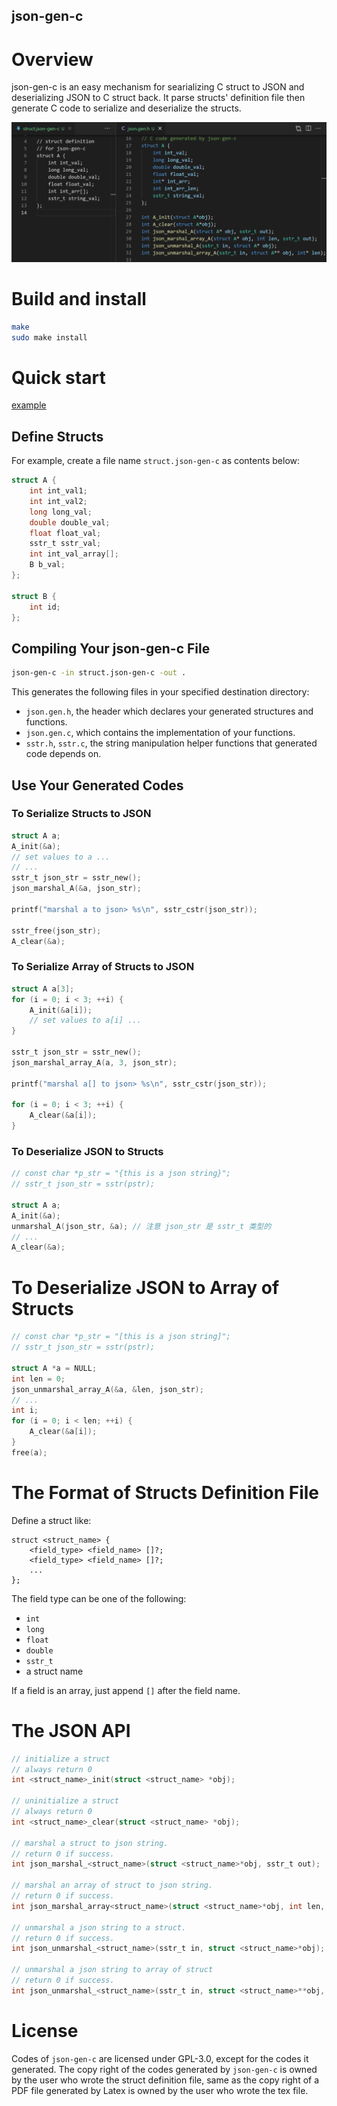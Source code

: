 json-gen-c
---

# Overview

json-gen-c is an easy mechanism for searializing C struct to JSON and
deserializing JSON to C struct back. It parse structs' definition file
then generate C code to serialize and deserialize the structs.

![cover](./doc/json-gen-c.png)

# Build and install

```bash
make
sudo make install
```

# Quick start

[example](./example/example.json-gen-c)

## Define Structs

For example, create a file name `struct.json-gen-c` as contents below:

```C
struct A {
    int int_val1;
    int int_val2;
    long long_val;
    double double_val;
    float float_val;
    sstr_t sstr_val;
    int int_val_array[];
    B b_val;
};

struct B {
    int id;
};
```

## Compiling Your json-gen-c File

```bash
json-gen-c -in struct.json-gen-c -out .
```

This generates the following files in your specified destination directory:

- `json.gen.h`, the header which declares your generated structures
  and functions.
- `json.gen.c`, which contains the implementation of your functions.
- `sstr.h`, `sstr.c`, the string manipulation helper functions that 
  generated code depends on.

## Use Your Generated Codes

### To Serialize Structs to JSON
```C
struct A a;
A_init(&a);
// set values to a ...
// ...
sstr_t json_str = sstr_new();
json_marshal_A(&a, json_str);

printf("marshal a to json> %s\n", sstr_cstr(json_str));

sstr_free(json_str);
A_clear(&a);
```

### To Serialize Array of Structs to JSON

```C
struct A a[3];
for (i = 0; i < 3; ++i) {
    A_init(&a[i]);
    // set values to a[i] ...
}

sstr_t json_str = sstr_new();
json_marshal_array_A(a, 3, json_str);

printf("marshal a[] to json> %s\n", sstr_cstr(json_str));

for (i = 0; i < 3; ++i) {
    A_clear(&a[i]);
}
```

### To Deserialize JSON to Structs
```C
// const char *p_str = "{this is a json string}";
// sstr_t json_str = sstr(pstr);

struct A a;
A_init(&a);
unmarshal_A(json_str, &a); // 注意 json_str 是 sstr_t 类型的
// ...
A_clear(&a);
```

# To Deserialize JSON to Array of Structs

```C
// const char *p_str = "[this is a json string]";
// sstr_t json_str = sstr(pstr);

struct A *a = NULL;
int len = 0;
json_unmarshal_array_A(&a, &len, json_str);
// ...
int i;
for (i = 0; i < len; ++i) {
    A_clear(&a[i]);
}
free(a);
```

# The Format of Structs Definition File

Define a struct like:

```
struct <struct_name> {
    <field_type> <field_name> []?;
    <field_type> <field_name> []?;
    ...
};
```

The field type can be one of the following:

- `int`
- `long`
- `float`
- `double`
- `sstr_t`
- a struct name

If a field is an array, just append `[]` after the field name.

# The JSON API

```C
// initialize a struct
// always return 0
int <struct_name>_init(struct <struct_name> *obj);

// uninitialize a struct
// always return 0
int <struct_name>_clear(struct <struct_name> *obj);

// marshal a struct to json string.
// return 0 if success.
int json_marshal_<struct_name>(struct <struct_name>*obj, sstr_t out);

// marshal an array of struct to json string.
// return 0 if success.
int json_marshal_array<struct_name>(struct <struct_name>*obj, int len, sstr_t out);

// unmarshal a json string to a struct.
// return 0 if success.
int json_unmarshal_<struct_name>(sstr_t in, struct <struct_name>*obj);

// unmarshal a json string to array of struct
// return 0 if success.
int json_unmarshal_<struct_name>(sstr_t in, struct <struct_name>**obj, int *len);
```

# License

Codes of `json-gen-c` are licensed under GPL-3.0, except for the codes it
generated. The copy right of the codes generated by `json-gen-c` is owned
by the user who wrote the struct definition file, same as the copy right of
a PDF file generated by Latex is owned by the user who wrote the tex file.


